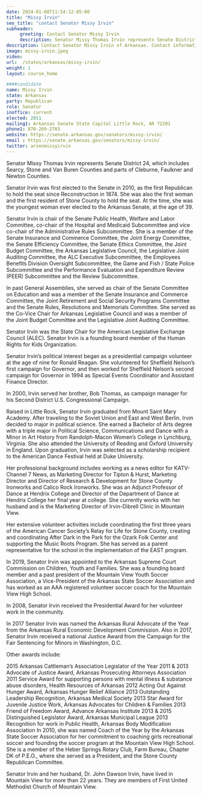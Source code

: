 ```yaml
---
date: 2024-01-08T11:54:12-05:00
title: "Missy Irvin"
seo_title: "contact Senator Missy Irvin"
subheader:
     greeting: Contact Senator Missy Irvin
     description: Senator Missy Thomas Irvin represents Senate District 24, which includes Searcy, Stone and Van Buren Counties and parts of Cleburne, Faulkner and Newton Counties.
description: Contact Senator Missy Irvin of Arkansas. Contact information for Missy Irvin includes email address, phone number, and mailing address.
image: missy-irvin.jpeg
video:
url:  /states/arkansas/missy-irvin/
weight: 1
layout: course_home

####candidate
name: Missy Irvin
state: Arkansas
party: Republican
role: Senator
inoffice: current
elected: 2011
mailing1: Arkansas Senate State Capitol Little Rock, AR 72201
phone1: 870-269-2703
website: https://senate.arkansas.gov/senators/missy-irvin/
email : https://senate.arkansas.gov/senators/missy-irvin/
twitter: arsenmissyirvin
---
```


Senator Missy Thomas Irvin represents Senate District 24, which includes Searcy, Stone and Van Buren Counties and parts of Cleburne, Faulkner and Newton Counties.

Senator Irvin was first elected to the Senate in 2010, as the first Republican to hold the seat since Reconstruction in 1874. She was also the first woman and the first resident of Stone County to hold the seat. At the time, she was the youngest woman ever elected to the Arkansas Senate, at the age of 39.

Senator Irvin is chair of the Senate Public Health, Welfare and Labor Committee, co-chair of the Hospital and Medicaid Subcommittee and vice co-chair of the Administrative Rules Subcommittee. She is a member of the Senate Insurance and Commerce Committee, the Joint Energy Committee, the Senate Efficiency Committee, the Senate Ethics Committee, the Joint Budget Committee, the Arkansas Legislative Council, the Legislative Joint Auditing Committee, the ALC Executive Subcommittee, the Employees Benefits Division Oversight Subcommittee, the Game and Fish / State Police Subcommittee and the Performance Evaluation and Expenditure Review (PEER) Subcommittee and the Review Subcommittee.

In past General Assemblies, she served as chair of the Senate Committee on Education and was a member of the Senate Insurance and Commerce Committee, the Joint Retirement and Social Security Programs Committee and the Senate Rules, Resolutions and Memorials Committee.  She served as the Co-Vice Chair for Arkansas Legislative Council and was a member of the Joint Budget Committee and the Legislative Joint Auditing Committee.

Senator Irvin was the State Chair for the American Legislative Exchange Council (ALEC).  Senator Irvin is a founding board member of the Human Rights for Kids Organization.

Senator Irvin’s political interest began as a presidential campaign volunteer at the age of nine for Ronald Reagan. She volunteered for Sheffield Nelson’s first campaign for Governor, and then worked for Sheffield Nelson’s second campaign for Governor in 1994 as Special Events Coordinator and Assistant Finance Director.

In 2000, Irvin served her brother, Bob Thomas, as campaign manager for his Second District U.S. Congressional Campaign.

Raised in Little Rock, Senator Irvin graduated from Mount Saint Mary Academy. After traveling to the Soviet Union and East and West Berlin.  Irvin decided to major in political science. She earned a Bachelor of Arts degree with a triple major in Political Science, Communications and Dance with a Minor in Art History from Randolph-Macon Women’s College in Lynchburg, Virginia. She also attended the University of Reading and Oxford University in England. Upon graduation, Irvin was selected as a scholarship recipient to the American Dance Festival held at Duke University.

Her professional background includes working as a news editor for KATV-Channel 7 News, as Marketing Director for Tipton & Hurst, Marketing Director and Director of Research & Development for Stone County Ironworks and Calico Rock Ironworks.  She was an Adjunct Professor of Dance at Hendrix College and Director of the Department of Dance at Hendrix College her final year at college. She currently works with her husband and is the Marketing Director of Irvin-Dibrell Clinic in Mountain View.

Her extensive volunteer activities include coordinating the first three years of the American Cancer Society’s Relay for Life for Stone County, creating and coordinating After Dark in the Park for the Ozark Folk Center and supporting the Music Roots Program. She has served as a parent representative for the school in the implementation of the EAST program.

In 2019, Senator Irvin was appointed to the Arkansas Supreme Court Commission on Children, Youth and Families.  She was a founding board member and a past president of the Mountain View Youth Soccer Association, a Vice-President of the Arkansas State Soccer Association and has worked as an AAA registered volunteer soccer coach for the Mountain View High School.

In 2008, Senator Irvin received the Presidential Award for her volunteer work in the community.

In 2017 Senator Irvin was named the Arkansas Rural Advocate of the Year from the Arkansas Rural Economic Development Commission. Also in 2017, Senator Irvin received a national Justice Award from the Campaign for the Fair Sentencing for Minors in Washington, D.C.

Other awards include:

2015 Arkansas Cattleman’s Association Legislator of the Year
2011 & 2013 Advocate of Justice Award, Arkansas Prosecuting Attorneys Association
2011 Service Award for supporting persons with mental illness & substance abuse disorders, Health Resources of Arkansas
2012 Acting Out Against Hunger Award, Arkansas Hunger Relief Alliance
2013 Outstanding Leadership Recognition, Arkansas Medical Society
2013 Star Award for Juvenile Justice Work, Arkansas Advocates for Children & Families
2013 Friend of Freedom Award, Advance Arkansas Institute
2013 & 2015 Distinguished Legislator Award, Arkansas Municipal League
2013 Recognition for work in Public Health, Arkansas Body Modification Association
In 2010, she was named Coach of the Year by the Arkansas State Soccer Association for her commitment to coaching girls recreational soccer and founding the soccer program at the Mountain View High School. She is a member of the Heber Springs Rotary Club, Farm Bureau, Chapter DK of P.E.O., where she served as a President, and the Stone County Republican Committee.

Senator Irvin and her husband, Dr. John Dawson Irvin, have lived in Mountain View for more than 22 years. They are members of First United Methodist Church of Mountain View.
